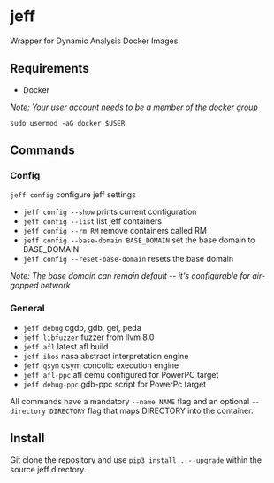 # jeff
Wrapper for Dynamic Analysis Docker Images

## Requirements
- Docker

*Note: Your user account needs to be a member of the docker group*

```sudo usermod -aG docker $USER```

## Commands
### Config
```jeff config``` configure jeff settings
- ```jeff config --show``` prints current configuration
- ```jeff config --list``` list jeff containers
- ```jeff config --rm RM``` remove containers called RM
- ```jeff config --base-domain BASE_DOMAIN``` set the base domain to BASE_DOMAIN
- ```jeff config --reset-base-domain``` resets the base domain

*Note: The base domain can remain default -- it's configurable for air-gapped network*

### General
- ```jeff debug``` cgdb, gdb, gef, peda
- ```jeff libfuzzer``` fuzzer from llvm 8.0
- ```jeff afl``` latest afl build
- ```jeff ikos``` nasa abstract interpretation  engine
- ```jeff qsym``` qsym concolic execution engine
- ```jeff afl-ppc``` afl qemu configured for PowerPC target
- ```jeff debug-ppc``` gdb-ppc script for PowerPc target

All commands have a mandatory ```--name NAME``` flag and an optional ```--directory DIRECTORY``` flag that maps DIRECTORY into the container.

## Install
Git clone the repository and use ```pip3 install . --upgrade``` within the source jeff directory.
